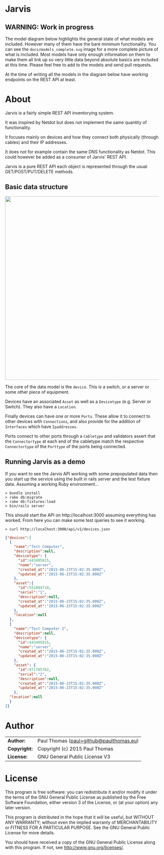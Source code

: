 # Jarvis

WARNING: Work in progress
---
The model diagram below highlights the general state of what models are included. However many of them have the bare minimum functionality. You can see the `docs/models_complete.svg` image for a more complete picture of what is included. Most models have only enough information on them to make them all link up so very little data beyond absolute basics are included at this time. Please feel free to add to the models and send pull requests.

At the time of writing all the models in the diagram below have working endpoints on the REST API at least.

# About

Jarvis is a fairly simple REST API inventorying system.

It was inspired by Netdot but does not implement the same quantity of
functionality.

It focuses mainly on devices and how they connect both physically
(through cables) and their IP addresses.

It does not for example contain the same DNS functionality as Netdot.
This could however be added as a consumer of Jarvis' REST API.

Jarvis is a pure REST API each object is represented through the usual GET/POST/PUT/DELETE methods.

## Basic data structure
<img src="https://raw.githubusercontent.com/Afterglow/jarvis/master/doc/models_brief.svg" width="600" />

The core of the data model is the `device`. This is a switch, or a server or
some other piece of equipment.

Devices have an associated `Asset` as well as a `Devicetype`
(e.g. Server or Switch). They also have a `Location`.

Finally devices can have one or more `Ports`. These allow it to connect to other
devices with `Connections`, and also provide for the addition of `Interfaces` which have `Ipaddresses`.

Ports connect to other ports through a `Cabletype` and validators assert that
the `Connectortype` at each end of the cabletype match the respective
`Connectortype` of the `Porttype` of the ports being connected.

## Running Jarvis as a demo
If you want to see the Jarvis API working with some prepopulated data then you
start up the service using the built in rails server and the test fixture data.
Assuming a working Ruby environment...

    > bundle install
    > rake db:migrate
    > rake db:fixtures:load
    > bin/rails server

This should start the API on http://localhost:3000 assuming everything has worked. From here you can make some test queries to see it working.

    > curl http://localhost:3000/api/v1/devices.json

```json
{"devices":[
  {
    "name":"Test Computer",
    "description":null,
    "devicetype": {
      "id":443405815,
      "name":"server",
      "created_at":"2015-06-23T15:02:35.000Z",
      "updated_at":"2015-06-23T15:02:35.000Z"
    },
    "asset":{
      "id":551884710,
      "serial":"1",
      "description":null,
      "created_at":"2015-06-23T15:02:35.000Z",
      "updated_at":"2015-06-23T15:02:35.000Z"
    },
    "location":null
  },
  {
    "name":"Test Computer 2",
    "description":null,
    "devicetype": {
      "id":443405815,
      "name":"server",
      "created_at":"2015-06-23T15:02:35.000Z",
      "updated_at":"2015-06-23T15:02:35.000Z"
    },
    "asset": {
      "id":971785762,
      "serial":"2",
      "description":null,
      "created_at":"2015-06-23T15:02:35.000Z",
      "updated_at":"2015-06-23T15:02:35.000Z"
    },
  "location":null
  }
]}
```

# Author

|                      |                                          |
|:---------------------|:-----------------------------------------|
| **Author:**          | Paul Thomas (<paul+github@paulthomas.eu>)
| **Copyright:**       | Copyright (c) 2015 Paul Thomas
| **License:**         | GNU General Public License V3

# License

This program is free software: you can redistribute it and/or modify
it under the terms of the GNU General Public License as published by
the Free Software Foundation, either version 3 of the License, or
(at your option) any later version.

This program is distributed in the hope that it will be useful,
but WITHOUT ANY WARRANTY; without even the implied warranty of
MERCHANTABILITY or FITNESS FOR A PARTICULAR PURPOSE.  See the
GNU General Public License for more details.

You should have received a copy of the GNU General Public License
along with this program.  If not, see <http://www.gnu.org/licenses/>.
